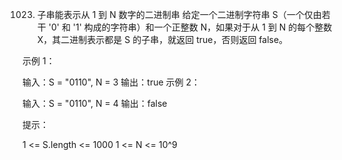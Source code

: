 1023. 子串能表示从 1 到 N 数字的二进制串
给定一个二进制字符串 S（一个仅由若干 '0' 和 '1' 构成的字符串）和一个正整数 N，如果对于从 1 到 N 的每个整数 X，其二进制表示都是 S 的子串，就返回 true，否则返回 false。

 

示例 1：

输入：S = "0110", N = 3
输出：true
示例 2：

输入：S = "0110", N = 4
输出：false
 

提示：

1 <= S.length <= 1000
1 <= N <= 10^9
